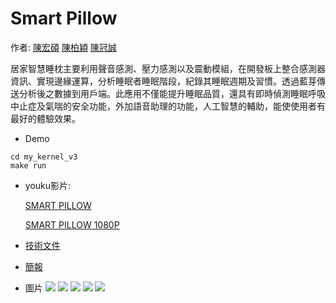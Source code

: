 # Smart Pillow
作者: [陳宏碩](https://github.com/max2468tw) [陳柏穎](https://github.com/bytp6) [陳冠誠](https://github.com/ivan0316)

居家智慧睡枕主要利用聲音感測、壓力感測以及震動模組，在開發板上整合感測器資訊、實現邊緣運算，分析睡眠者睡眠階段，紀錄其睡眠週期及習慣。透過藍芽傳送分析後之數據到用戶端。此應用不僅能提升睡眠品質，還具有即時偵測睡眠呼吸中止症及氣喘的安全功能，外加語音助理的功能，人工智慧的輔助，能使使用者有最好的體驗效果。
* Demo
```
cd my_kernel_v3
make run
```
* youku影片:

  [SMART PILLOW](http://v.youku.com/v_show/id_XMzYxMzUxNjE2NA==.html?spm=a2hzp.8244740.0.0)

  [SMART PILLOW 1080P](http://v.youku.com/v_show/id_XMzYxMzUxMTI5Ng.html?spm=a2h0j.11185381.listitem_page1.5~A)

* [技術文件](https://github.com/max2468tw/Smart_Pillow/blob/master/doc/2018_Synopsys_ARC_SMART_PILLOW.pdf)

* [簡報](https://github.com/max2468tw/Smart_Pillow/blob/master/doc/2018_Synopsys-ARC_SMART_PILLOW.pdf)

* 圖片
![](https://github.com/max2468tw/Smart_Pillow/blob/master/doc/1.jpg)
![](https://github.com/max2468tw/Smart_Pillow/blob/master/doc/2.jpg)
![](https://github.com/max2468tw/Smart_Pillow/blob/master/doc/3.jpg)
![](https://github.com/max2468tw/Smart_Pillow/blob/master/doc/4.jpg)
![](https://github.com/max2468tw/Smart_Pillow/blob/master/doc/5.jpg)
